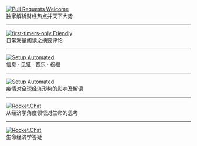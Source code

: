 

[![Pull Requests Welcome](https://img.shields.io/badge/video-%E6%AF%8F%E5%91%A8%E4%B8%80%E8%AF%BE-green)](https://xbxmt.github.io/video.github.io)  
独家解析财经热点并天下大势

---
[![first-timers-only Friendly](https://img.shields.io/badge/Article-晓观天下-yellow)](https://xbxmt.github.io/Article.github.io/)<br>
日常海量阅读之摘要评论

---
[![Setup Automated](https://img.shields.io/badge/video-%E7%89%B9%E5%88%AB%E6%B4%BB%E5%8A%A8-orange)](https://xbxmt.github.io/tehui.github.io/)<br>
信息 · 见证 · 音乐 · 祝福

---
[![Setup Automated](https://img.shields.io/badge/video-病毒启示录-red)](https://xbxmt.github.io/bd.github.io/)<br>
疫情对全球经济形势的影响及解读

---
[![Rocket.Chat](https://img.shields.io/badge/video-%E7%94%9F%E5%91%BD%E7%BB%8F%E6%B5%8E%E5%AD%A6-blue)](https://xbxmt.github.io/jingji.github.io/)<br>
从经济学角度领悟对生命的思考

---
[![Rocket.Chat](https://img.shields.io/badge/video-%E7%94%9F%E5%91%BD%E7%BB%8F%E6%B5%8E%E5%AD%A6%E9%97%AE%E7%AD%94-informational)](https://xbxmt.github.io/100.github.io/)<br>
生命经济学答疑

